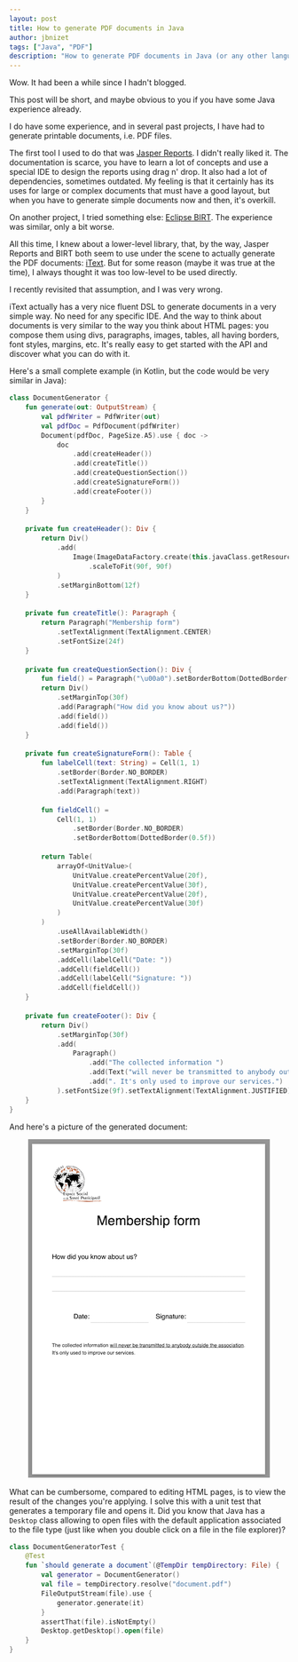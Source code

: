 ```yaml
---
layout: post
title: How to generate PDF documents in Java
author: jbnizet
tags: ["Java", "PDF"]
description: "How to generate PDF documents in Java (or any other language on the JVM)"
---
```


Wow. It had been a while since I hadn't blogged.

This post will be short, and maybe obvious to you if you have some Java experience already.

I do have some experience, and in several past projects, I have had to generate printable documents, i.e. PDF files. 

The first tool I used to do that was [Jasper Reports](https://www.jaspersoft.com/products/jasperreports-library). 
I didn't really liked it. 
The documentation is scarce, you have to learn a lot of concepts and use a special IDE to design the reports using drag n' drop. 
It also had a lot of dependencies, sometimes outdated. 
My feeling is that it certainly has its uses for large or complex documents that must have a good layout, but when you have to generate simple documents now and then, it's overkill.

On another project, I tried something else: [Eclipse BIRT](https://eclipse.github.io/birt-website/). 
The experience was similar, only a bit worse.

All this time, I knew about a lower-level library, that, by the way, Jasper Reports and BIRT both seem to use under the scene to actually generate the PDF documents: [iText](https://itextpdf.com/en/products/itext-7). 
But for some reason (maybe it was true at the time), I always thought it was too low-level to be used directly. 

I recently revisited that assumption, and I was very wrong. 

iText actually has a very nice fluent DSL to generate documents in a very simple way. 
No need for any specific IDE. 
And the way to think about documents is very similar to the way you think about HTML pages:
you compose them using divs, paragraphs, images, tables, all having borders, font styles, margins, etc. 
It's really easy to get started with the API and discover what you can do with it.

Here's a small complete example (in Kotlin, but the code would be very similar in Java):

```kotlin
class DocumentGenerator {
    fun generate(out: OutputStream) {
        val pdfWriter = PdfWriter(out)
        val pdfDoc = PdfDocument(pdfWriter)
        Document(pdfDoc, PageSize.A5).use { doc ->
            doc
                .add(createHeader())
                .add(createTitle())
                .add(createQuestionSection())
                .add(createSignatureForm())
                .add(createFooter())
        }
    }

    private fun createHeader(): Div {
        return Div()
            .add(
                Image(ImageDataFactory.create(this.javaClass.getResource("/images/logo.png")))
                    .scaleToFit(90f, 90f)
            )
            .setMarginBottom(12f)
    }

    private fun createTitle(): Paragraph {
        return Paragraph("Membership form")
            .setTextAlignment(TextAlignment.CENTER)
            .setFontSize(24f)
    }

    private fun createQuestionSection(): Div {
        fun field() = Paragraph("\u00a0").setBorderBottom(DottedBorder(0.5f))
        return Div()
            .setMarginTop(30f)
            .add(Paragraph("How did you know about us?"))
            .add(field())
            .add(field())
    }

    private fun createSignatureForm(): Table {
        fun labelCell(text: String) = Cell(1, 1)
            .setBorder(Border.NO_BORDER)
            .setTextAlignment(TextAlignment.RIGHT)
            .add(Paragraph(text))

        fun fieldCell() =
            Cell(1, 1)
                .setBorder(Border.NO_BORDER)
                .setBorderBottom(DottedBorder(0.5f))

        return Table(
            arrayOf<UnitValue>(
                UnitValue.createPercentValue(20f),
                UnitValue.createPercentValue(30f),
                UnitValue.createPercentValue(20f),
                UnitValue.createPercentValue(30f)
            )
        )
            .useAllAvailableWidth()
            .setBorder(Border.NO_BORDER)
            .setMarginTop(30f)
            .addCell(labelCell("Date: "))
            .addCell(fieldCell())
            .addCell(labelCell("Signature: "))
            .addCell(fieldCell())
    }

    private fun createFooter(): Div {
        return Div()
            .setMarginTop(30f)
            .add(
                Paragraph()
                    .add("The collected information ")
                    .add(Text("will never be transmitted to anybody outside the association").setUnderline())
                    .add(". It's only used to improve our services.")
            ).setFontSize(9f).setTextAlignment(TextAlignment.JUSTIFIED)
    }
}
```

And here's a picture of the generated document:

<p style="text-align: center;">
  <img src="/assets/images/2022-01-06/document.png" alt="Generated document" />
</p>

What can be cumbersome, compared to editing HTML pages, is to view the result of the changes you're applying. 
I solve this with a unit test that generates a temporary file and opens it. 
Did you know that Java has a `Desktop` class allowing to open files with the default application associated to the file type (just like when you double click on a file in the file explorer)?

```kotlin
class DocumentGeneratorTest {
    @Test
    fun `should generate a document`(@TempDir tempDirectory: File) {
        val generator = DocumentGenerator()
        val file = tempDirectory.resolve("document.pdf")
        FileOutputStream(file).use {
            generator.generate(it)
        }
        assertThat(file).isNotEmpty()
        Desktop.getDesktop().open(file)
    }
}
```
